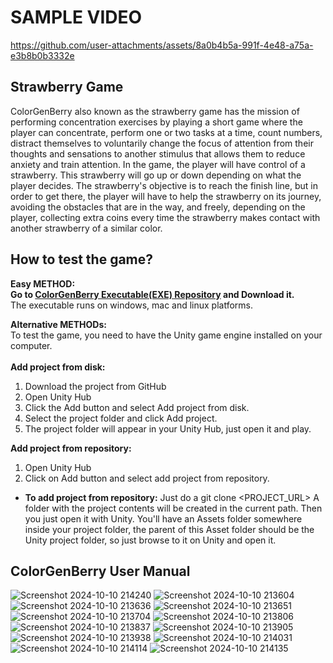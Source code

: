 # SAMPLE VIDEO


https://github.com/user-attachments/assets/8a0b4b5a-991f-4e48-a75a-e3b8b0b3332e


## Strawberry Game
ColorGenBerry also known as the strawberry game has the mission of performing concentration exercises by playing a short game where the player can concentrate, perform one or two tasks at a time, count numbers, distract themselves to voluntarily change the focus of attention from their thoughts and sensations to another stimulus that allows them to reduce anxiety and train attention. In the game, the player will have control of a strawberry. This strawberry will go up or down depending on what the player decides. The strawberry's objective is to reach the finish line, but in order to get there, the player will have to help the strawberry on its journey, avoiding the obstacles that are in the way, and freely, depending on the player, collecting extra coins every time the strawberry makes contact with another strawberry of a similar color.
## How to test the game?
**Easy METHOD:**
<br>**Go to [ColorGenBerry Executable(EXE) Repository](https://github.com/mmejiasGitHub/ColorGenBerry) and Download it.**
<br>The executable runs on windows, mac and linux platforms.

**Alternative METHODs:**
<br>To test the game, you need to have the Unity game engine installed on your computer.
<br><br>
**Add project from disk:**
1. Download the project from GitHub
2. Open Unity Hub
3. Click the Add button and select Add project from disk.
4. Select the project folder and click Add project.
5. The project folder will appear in your Unity Hub, just open it and play.

**Add project from repository:**
1. Open Unity Hub 
2. Click on Add button and select add project from repository.
- **To add project from repository:** Just do a git clone <PROJECT_URL>
A folder with the project contents will be created in the current path. Then you just open it with Unity. You'll have an Assets folder somewhere inside your project folder, the parent of this Asset folder should be the Unity project folder, so just browse to it on Unity and open it.

## ColorGenBerry User Manual
![Screenshot 2024-10-10 214240](https://github.com/user-attachments/assets/227c110b-c89f-42e7-9d8d-2e640268525f)
![Screenshot 2024-10-10 213604](https://github.com/user-attachments/assets/f58601c4-bc4c-4cfc-9c95-b18634324b2c)
![Screenshot 2024-10-10 213636](https://github.com/user-attachments/assets/78526953-e847-435b-81fd-6645d67d830a)
![Screenshot 2024-10-10 213651](https://github.com/user-attachments/assets/179cd376-c9d8-49ae-84c2-9bd651767ebe)
![Screenshot 2024-10-10 213704](https://github.com/user-attachments/assets/47d95c55-22f5-4c40-ab91-e3cd59b13c2a)
![Screenshot 2024-10-10 213806](https://github.com/user-attachments/assets/8e6da8f5-ef25-4c21-885b-c3dee59db114)
![Screenshot 2024-10-10 213837](https://github.com/user-attachments/assets/bbac856d-f065-4a7c-b615-dff634c60b4e)
![Screenshot 2024-10-10 213905](https://github.com/user-attachments/assets/b41199a6-47d8-483f-a470-ba95ea8e78c6)
![Screenshot 2024-10-10 213938](https://github.com/user-attachments/assets/32bfa138-cc93-4ce5-9c36-68d4d16ac919)
![Screenshot 2024-10-10 214031](https://github.com/user-attachments/assets/efb5aecc-8de7-4adc-b965-f5a14e5664a0)
![Screenshot 2024-10-10 214114](https://github.com/user-attachments/assets/368d21ca-d6c2-4597-b523-f7fd43243752)
![Screenshot 2024-10-10 214135](https://github.com/user-attachments/assets/1120d7cb-9bc1-4be7-83e5-56af02c8970e)
